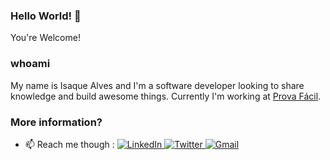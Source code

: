 ### Hello World! 👋

You're Welcome!

### whoami
My name is Isaque Alves and I'm a software developer looking to share knowledge and build awesome things. 
Currently I'm working at <a href="https://www.linkedin.com/company/provafaci/mycompany/" target="_blank">Prova Fácil</a>.

### More information?

- 📫 Reach me though : 
    <a href="https://www.linkedin.com/in/isaquealves/" target="_blank">
        <img src="https://img.shields.io/badge/LinkedIn-%230077B5.svg?&style=flat-square&logo=linkedin&logoColor=white&color=071A2C" alt="LinkedIn">
    </a>
    <a href="https://twitter.com/isaquealves/" target="_blank">
      <img src="https://img.shields.io/badge/Twitter-%231877F2.svg?&style=flat-square&logo=twitter&logoColor=white&color=071A2C" alt="Twitter">
    </a>
     <a href="mailto:isaque.alves@gmail.com" mailto="isaque.alves@gmail.com" target="_blank">
      <img src="https://img.shields.io/badge/Gmail-%231877F2.svg?&style=flat-square&logo=gmail&logoColor=white&color=071A2C" alt="Gmail">
    </a>

